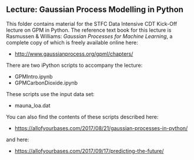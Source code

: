 
Lecture: Gaussian Process Modelling in Python
---

This folder contains material for the STFC Data Intensive CDT Kick-Off lecture on GPM in Python. The reference text book for this lecture is Rasmussen & Williams: *Gaussian Processes for Machine Learning*, a complete copy of which is freely available online here:

- http://www.gaussianprocess.org/gpml/chapters/

There are two iPython scripts to accompany the lecture:

 - GPMIntro.ipynb
 - GPMCarbonDioxide.ipynb
 
 These scripts use the input data set:
 
 - mauna_loa.dat
 
 You can also find the contents of these scripts described here:
 
 - https://allofyourbases.com/2017/08/21/gaussian-processes-in-python/
 
 and here:
 
 - https://allofyourbases.com/2017/09/17/predicting-the-future/
 
